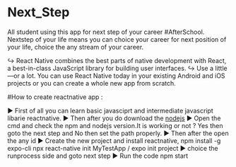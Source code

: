 # Next_Step
All student using this app for next step of your career #AfterSchool. Nextstep of your life means you can choice your career for next position of your life, choice the any stream of your career.

↪ React Native combines the best parts of native development with React, a best-in-class JavaScript library for building user interfaces.
↪ Use a little—or a lot. You can use React Native today in your existing Android and iOS projects or you can create a whole new app from scratch.

#How to create reactnative app :

▶ First of all you can learn basic javasciprt and intermediate javascript libarie reactnative.
▶ Then after you do download the [nodejs](https://nodejs.org/en/)
    ► Open the cmd and check the npm and nodejs version.It is working or not ? Yes then goto the next step and No then set the path properly.
    ► Then after the open the any id
    ► Create the new project and install reactnative,
        npm install -g expo-cli
        npx react-native init MyTestApp / expo init project
    ► choice the runprocess side and goto next step
    ► Run the code 
        npm start
      
  
